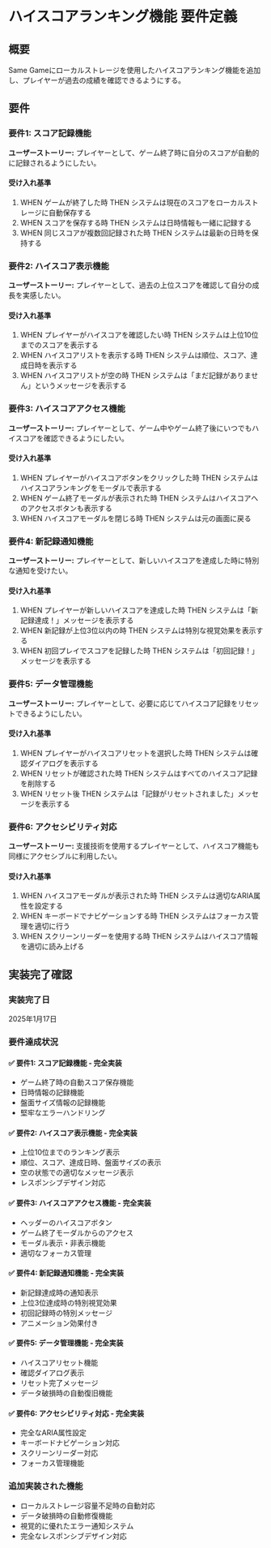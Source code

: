 # ハイスコアランキング機能 要件定義

## 概要

Same Gameにローカルストレージを使用したハイスコアランキング機能を追加し、プレイヤーが過去の成績を確認できるようにする。

## 要件

### 要件1: スコア記録機能

**ユーザーストーリー:** プレイヤーとして、ゲーム終了時に自分のスコアが自動的に記録されるようにしたい。

#### 受け入れ基準

1. WHEN ゲームが終了した時 THEN システムは現在のスコアをローカルストレージに自動保存する
2. WHEN スコアを保存する時 THEN システムは日時情報も一緒に記録する
3. WHEN 同じスコアが複数回記録された時 THEN システムは最新の日時を保持する

### 要件2: ハイスコア表示機能

**ユーザーストーリー:** プレイヤーとして、過去の上位スコアを確認して自分の成長を実感したい。

#### 受け入れ基準

1. WHEN プレイヤーがハイスコアを確認したい時 THEN システムは上位10位までのスコアを表示する
2. WHEN ハイスコアリストを表示する時 THEN システムは順位、スコア、達成日時を表示する
3. WHEN ハイスコアリストが空の時 THEN システムは「まだ記録がありません」というメッセージを表示する

### 要件3: ハイスコアアクセス機能

**ユーザーストーリー:** プレイヤーとして、ゲーム中やゲーム終了後にいつでもハイスコアを確認できるようにしたい。

#### 受け入れ基準

1. WHEN プレイヤーがハイスコアボタンをクリックした時 THEN システムはハイスコアランキングをモーダルで表示する
2. WHEN ゲーム終了モーダルが表示された時 THEN システムはハイスコアへのアクセスボタンも表示する
3. WHEN ハイスコアモーダルを閉じる時 THEN システムは元の画面に戻る

### 要件4: 新記録通知機能

**ユーザーストーリー:** プレイヤーとして、新しいハイスコアを達成した時に特別な通知を受けたい。

#### 受け入れ基準

1. WHEN プレイヤーが新しいハイスコアを達成した時 THEN システムは「新記録達成！」メッセージを表示する
2. WHEN 新記録が上位3位以内の時 THEN システムは特別な視覚効果を表示する
3. WHEN 初回プレイでスコアを記録した時 THEN システムは「初回記録！」メッセージを表示する

### 要件5: データ管理機能

**ユーザーストーリー:** プレイヤーとして、必要に応じてハイスコア記録をリセットできるようにしたい。

#### 受け入れ基準

1. WHEN プレイヤーがハイスコアリセットを選択した時 THEN システムは確認ダイアログを表示する
2. WHEN リセットが確認された時 THEN システムはすべてのハイスコア記録を削除する
3. WHEN リセット後 THEN システムは「記録がリセットされました」メッセージを表示する

### 要件6: アクセシビリティ対応

**ユーザーストーリー:** 支援技術を使用するプレイヤーとして、ハイスコア機能も同様にアクセシブルに利用したい。

#### 受け入れ基準

1. WHEN ハイスコアモーダルが表示された時 THEN システムは適切なARIA属性を設定する
2. WHEN キーボードでナビゲーションする時 THEN システムはフォーカス管理を適切に行う
3. WHEN スクリーンリーダーを使用する時 THEN システムはハイスコア情報を適切に読み上げる

## 実装完了確認

### 実装完了日
2025年1月17日

### 要件達成状況

#### ✅ 要件1: スコア記録機能 - 完全実装
- ゲーム終了時の自動スコア保存機能
- 日時情報の記録機能
- 盤面サイズ情報の記録機能
- 堅牢なエラーハンドリング

#### ✅ 要件2: ハイスコア表示機能 - 完全実装
- 上位10位までのランキング表示
- 順位、スコア、達成日時、盤面サイズの表示
- 空の状態での適切なメッセージ表示
- レスポンシブデザイン対応

#### ✅ 要件3: ハイスコアアクセス機能 - 完全実装
- ヘッダーのハイスコアボタン
- ゲーム終了モーダルからのアクセス
- モーダル表示・非表示機能
- 適切なフォーカス管理

#### ✅ 要件4: 新記録通知機能 - 完全実装
- 新記録達成時の通知表示
- 上位3位達成時の特別視覚効果
- 初回記録時の特別メッセージ
- アニメーション効果付き

#### ✅ 要件5: データ管理機能 - 完全実装
- ハイスコアリセット機能
- 確認ダイアログ表示
- リセット完了メッセージ
- データ破損時の自動復旧機能

#### ✅ 要件6: アクセシビリティ対応 - 完全実装
- 完全なARIA属性設定
- キーボードナビゲーション対応
- スクリーンリーダー対応
- フォーカス管理機能

### 追加実装された機能
- ローカルストレージ容量不足時の自動対応
- データ破損時の自動修復機能
- 視覚的に優れたエラー通知システム
- 完全なレスポンシブデザイン対応